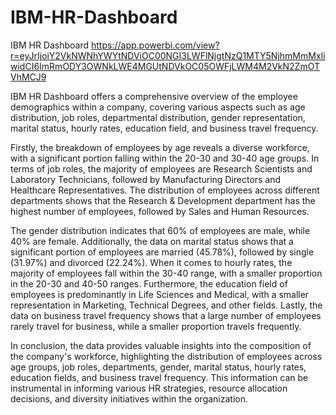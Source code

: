 # IBM-HR-Dashboard
IBM HR Dashboard
https://app.powerbi.com/view?r=eyJrIjoiY2VkNWNhYWYtNDViOC00NGI3LWFlNjgtNzQ1MTY5NjhmMmMxIiwidCI6ImRmODY3OWNkLWE4MGUtNDVkOC05OWFjLWM4M2VkN2ZmOTVhMCJ9 

IBM HR Dashboard offers a comprehensive overview of the employee demographics within a company, covering various aspects such as age distribution, job roles, departmental distribution, gender representation, marital status, hourly rates, education field, and business travel frequency.

Firstly, the breakdown of employees by age reveals a diverse workforce, with a significant portion falling within the 20-30 and 30-40 age groups. In terms of job roles, the majority of employees are Research Scientists and Laboratory Technicians, followed by Manufacturing Directors and Healthcare Representatives. The distribution of employees across different departments shows that the Research & Development department has the highest number of employees, followed by Sales and Human Resources.

The gender distribution indicates that 60% of employees are male, while 40% are female. Additionally, the data on marital status shows that a significant portion of employees are married (45.78%), followed by single (31.97%) and divorced (22.24%). When it comes to hourly rates, the majority of employees fall within the 30-40 range, with a smaller proportion in the 20-30 and 40-50 ranges. Furthermore, the education field of employees is predominantly in Life Sciences and Medical, with a smaller representation in Marketing, Technical Degrees, and other fields. Lastly, the data on business travel frequency shows that a large number of employees rarely travel for business, while a smaller proportion travels frequently.

In conclusion, the data provides valuable insights into the composition of the company's workforce, highlighting the distribution of employees across age groups, job roles, departments, gender, marital status, hourly rates, education fields, and business travel frequency. This information can be instrumental in informing various HR strategies, resource allocation decisions, and diversity initiatives within the organization.
